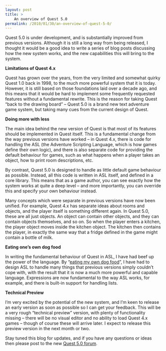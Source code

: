 ```yaml
---
layout: post
title: >
    An overview of Quest 5.0
permalink: /2010/01/30/an-overview-of-quest-5-0/
---
```

<p>Quest 5.0 is under development, and is substantially improved from previous versions. Although it is still a long way from being released, I thought it would be a good idea to write a series of blog posts discussing how the new system works, and the new capabilities this will bring to the system.</p>
<p><b>Limitations of Quest 4.x</b></p>
<p>Quest has grown over the years, from the very limited and somewhat quirky Quest 1.0 back in 1998, to the much more powerful system that it is today. However, it is still based on those foundations laid over a decade ago, and this means that it would be hard to implement some frequently requested features without a fundamental rewrite. This is the reason for taking Quest “back to the drawing board” – Quest 5.0 is a brand new text adventure game system, but taking many cues from the current design of Quest.<p>
<p><b>Doing more with less</b></p>
<p>The main idea behind the new version of Quest is that most of its features should be implemented in Quest itself. This is a fundamental change from the way previous versions have worked – in Quest 4.x, there is code for handling the ASL (the Adventure Scripting Language, which is how games define their own logic), and there is also separate code for providing the default behaviour for games, such as what happens when a player takes an object, how to print room descriptions, etc.</p>
<p>By contrast, Quest 5.0 is designed to handle as little default game behaviour as possible. Instead, all this code is written in ASL itself, and defined in a core library. This means that as a game author, you can see exactly how the system works at quite a deep level – and more importantly, you can override this and specify your own behaviour instead.</p>
<p>Many concepts which were separate in previous versions have now been unified. For example, Quest 4.x has separate ideas about rooms and objects, and the player itself is something different again. In Quest 5.0, these are all just objects. An object can contain other objects, and they can contain objects themselves, and so on. So when the player enters a kitchen, the player object moves inside the kitchen object. The kitchen then contains the player, in exactly the same way that a fridge defined in the game might contain a bottle of milk.</p>
<p><b>Eating one’s own dog food</b></p>
<p>In writing the fundamental behaviour of Quest in ASL, I have had beef up the power of the language. By “<a href="http://en.wikipedia.org/wiki/Eating_one's_own_dog_food">eating my own dog food</a>”, I have had to design ASL to handle many things that previous versions simply couldn’t cope with, with the result that it is now a much more powerful and capable language. Expressions are now fundamental to the way ASL works, for example, and there is built-in support for handling lists.</p>
<p><b>Technical Preview</b></p>
<p>I’m very excited by the potential of the new system, and I’m keen to release an early version as soon as possible so I can get your feedback. This will be a very rough “technical preview” version, with plenty of functionality missing – there will be no visual editor and no ability to load Quest 4.x games – though of course these will arrive later. I expect to release this preview version in the next month or two.</p>
<p>Stay tuned this blog for updates, and if you have any questions or ideas then please post to the new <a href="http://www.axeuk.com/phpBB3/viewforum.php?f=10">Quest 5.0 forum</a>.</p>